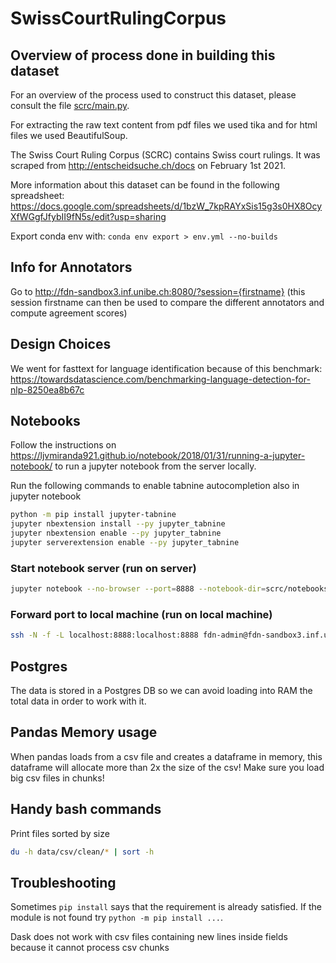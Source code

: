 # SwissCourtRulingCorpus

## Overview of process done in building this dataset

For an overview of the process used to construct this dataset, please consult the file [scrc/main.py](scrc/main.py).

For extracting the raw text content from pdf files we used tika and for html files we used BeautifulSoup.

The Swiss Court Ruling Corpus (SCRC) contains Swiss court rulings. It was scraped from http://entscheidsuche.ch/docs on
February 1st 2021.

More information about this dataset can be found in the following
spreadsheet: https://docs.google.com/spreadsheets/d/1bzW_7kpRAYxSis15g3s0HX8OcyXfWGgfJfybII9fN5s/edit?usp=sharing

Export conda env with:
```conda env export > env.yml --no-builds```

## Info for Annotators

Go to http://fdn-sandbox3.inf.unibe.ch:8080/?session={firstname}
(this session firstname can then be used to compare the different annotators and compute agreement scores)

## Design Choices

We went for fasttext for language identification because of this
benchmark: https://towardsdatascience.com/benchmarking-language-detection-for-nlp-8250ea8b67c

## Notebooks

Follow the instructions on https://ljvmiranda921.github.io/notebook/2018/01/31/running-a-jupyter-notebook/ to run a
jupyter notebook from the server locally.

Run the following commands to enable tabnine autocompletion also in jupyter notebook

```bash
python -m pip install jupyter-tabnine
jupyter nbextension install --py jupyter_tabnine
jupyter nbextension enable --py jupyter_tabnine
jupyter serverextension enable --py jupyter_tabnine
```

### Start notebook server (run on server)

```bash
jupyter notebook --no-browser --port=8888 --notebook-dir=scrc/notebooks
```

### Forward port to local machine (run on local machine)

```bash
ssh -N -f -L localhost:8888:localhost:8888 fdn-admin@fdn-sandbox3.inf.unibe.ch
```

## Postgres

The data is stored in a Postgres DB so we can avoid loading into RAM the total data in order to work with it.

## Pandas Memory usage

When pandas loads from a csv file and creates a dataframe in memory, this dataframe will allocate more than 2x the size
of the csv! Make sure you load big csv files in chunks!

## Handy bash commands

Print files sorted by size

```bash
du -h data/csv/clean/* | sort -h
```

## Troubleshooting

Sometimes ``pip install`` says that the requirement is already satisfied. If the module is not found
try ``python -m pip install ...``.

Dask does not work with csv files containing new lines inside fields because it cannot process csv chunks